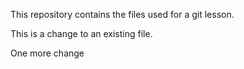 This repository contains the files used for a git lesson.

This is a change to an existing file.

One more change